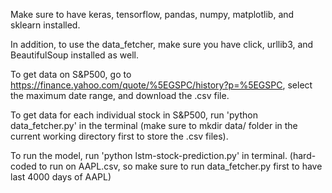Make sure to have keras, tensorflow, pandas, numpy, matplotlib, and sklearn installed.

In addition, to use the data_fetcher, make sure you have click, urllib3,
and BeautifulSoup installed as well.

To get data on S&P500, go to https://finance.yahoo.com/quote/%5EGSPC/history?p=%5EGSPC,
select the maximum date range, and download the .csv file.

To get data for each individual stock in S&P500, run 'python data_fetcher.py' in
the terminal (make sure to mkdir data/ folder in the current working directory first
to store the .csv files).

To run the model, run 'python lstm-stock-prediction.py' in terminal. (hard-coded to
run on AAPL.csv, so make sure to run data_fetcher.py first to have last 4000 days
of AAPL)
